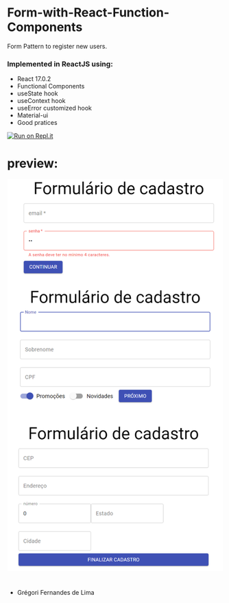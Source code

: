 # Form-with-React-Function-Components
 Form Pattern to register new users.

### Implemented in ReactJS using:

- React 17.0.2
- Functional Components
- useState hook
- useContext hook
- useError customized hook
- Material-ui
- Good pratices

[![Run on Repl.it](https://repl.it/badge/github/freeCodeCamp/boilerplate-npm)](https://replit.com/github/gregoriLima/React-Function-Components)

# preview:
![](https://github.com/gregoriLima/React-Function-Components/blob/main/preview.png)
#

  - Grégori Fernandes de Lima
